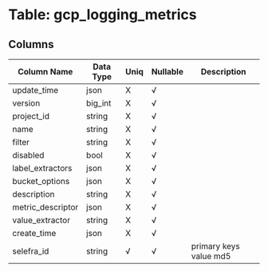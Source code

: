 # Table: gcp_logging_metrics

## Columns 

|  Column Name   |  Data Type  | Uniq | Nullable | Description | 
|  ----  | ----  | ----  | ----  | ---- | 
| update_time | json | X | √ |  | 
| version | big_int | X | √ |  | 
| project_id | string | X | √ |  | 
| name | string | X | √ |  | 
| filter | string | X | √ |  | 
| disabled | bool | X | √ |  | 
| label_extractors | json | X | √ |  | 
| bucket_options | json | X | √ |  | 
| description | string | X | √ |  | 
| metric_descriptor | json | X | √ |  | 
| value_extractor | string | X | √ |  | 
| create_time | json | X | √ |  | 
| selefra_id | string | √ | √ | primary keys value md5 | 


